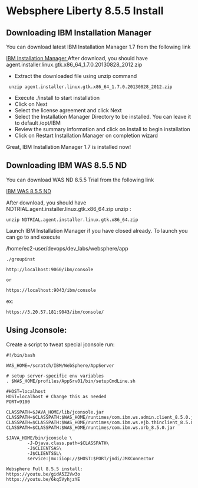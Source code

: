 # Websphere Liberty 8.5.5 Install

## Downloading IBM Installation Manager

You can download latest IBM Installation Manager 1.7 from the following link

[IBM Installation Manager ](http://www.ibm.com/support/fixcentral/swg/quickorder?parent=ibm/Rational&product=ibm/Rational/IBM+Installation+Manager&release=1.7.0.0&platform=All&function=fixId&fixids=1.7.0.0-Rational-IBMIM-LINUX-X86_64-20130828_2012&useReleaseAsTarget=true)
After download, you should have agent.installer.linux.gtk.x86_64_1.7.0.20130828_2012.zip

* Extract the downloaded file using unzip command
```
 unzip agent.installer.linux.gtk.x86_64_1.7.0.20130828_2012.zip
 ```
 
   * Execute ./install to start installation
   * Click on Next
   * Select the license agreement and click Next
   * Select the Installation Manager Directory to be installed. You can leave it to default /opt/IBM
   * Review the summary information and click on Install to begin installation
   * Click on Restart Installation Manager on completion wizard

Great, IBM Installation Manager 1.7 is installed now!
 
 
 
 ## Downloading IBM WAS 8.5.5 ND

 You can download WAS ND 8.5.5 Trial from the following link
 
[IBM WAS 8.5.5 ND](https://iwm.dhe.ibm.com/sdfdl/v2/regs2/duffys1/was855trials/nd_im/Xa.2/Xb.d9Tdgwrrmy0rKyzq4UFVZgksW2aApNe7a2d2c5ZwbCQ/Xc.nd_im/NDTRIAL.agent.installer.linux.gtk.x86_64.zip/Xd./Xf.LPr.D1vc/Xg.10561801/Xi.swerpws-wasndim85/XY.regsrvs/XZ.Pp_G63bdEWowuJU7jO_LxpqDfz0/NDTRIAL.agent.installer.linux.gtk.x86_64.zip)

After download, you should have  NDTRIAL.agent.installer.linux.gtk.x86_64.zip 
unzip :
```
unzip NDTRIAL.agent.installer.linux.gtk.x86_64.zip
```
Launch IBM Installation Manager if you have closed already. To launch you can go to and execute

/home/ec2-user/devops/dev_labs/websphere/app
```
./groupinst
```
   

    http://localhost:9060/ibm/console

    or

    https://localhost:9043/ibm/console
ex:
   ```
   https://3.20.57.181:9043/ibm/console/
   
   ```
   
   
   
   
   
  

## Using Jconsole:

Create a script to tweat special jconsole run:

```
#!/bin/bash
 
WAS_HOME=/scratch/IBM/WebSphere/AppServer
 
# setup server-specific env variables
. $WAS_HOME/profiles/AppSrv01/bin/setupCmdLine.sh
 
#HOST=localhost
HOST=localhost # Change this as needed
PORT=9100
 
CLASSPATH=$JAVA_HOME/lib/jconsole.jar
CLASSPATH=$CLASSPATH:$WAS_HOME/runtimes/com.ibm.ws.admin.client_8.5.0.jar
CLASSPATH=$CLASSPATH:$WAS_HOME/runtimes/com.ibm.ws.ejb.thinclient_8.5.0.jar
CLASSPATH=$CLASSPATH:$WAS_HOME/runtimes/com.ibm.ws.orb_8.5.0.jar
 
$JAVA_HOME/bin/jconsole \
        -J-Djava.class.path=$CLASSPATH\
        -J$CLIENTSAS\
        -J$CLIENTSSL\
        service:jmx:iiop://$HOST:$PORT/jndi/JMXConnector
```




   
    Websphere Full 8.5.5 install:
    https://youtu.be/gidA5Z2Vw3o 
    https://youtu.be/6kq5VyhjzYE
